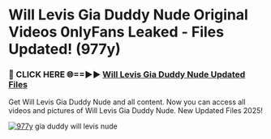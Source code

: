 # Will Levis Gia Duddy Nude Original Videos 0nlyFans Leaked - Files Updated! (977y)

<h3>🔴 CLICK HERE 🌐==►► <a href="https://tinyurl.com/5h6xmrr3" rel="nofollow">Will Levis Gia Duddy Nude Updated Files</a></h3>

Get Will Levis Gia Duddy Nude and all content. Now you can access all videos and pictures of Will Levis Gia Duddy Nude. New Updated Files 2025!

[![977y](https://i.imgur.com/KVD873Z.gif)](https://tinyurl.com/5h6xmrr3)
gia duddy will levis nude